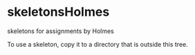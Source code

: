 # skeletonsHolmes
skeletons for assignments by Holmes

To use a skeleton, copy it to a directory that is outside this tree.

